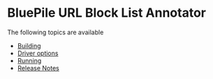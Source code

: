 # BluePile URL Block List Annotator 

The following topics are available

* [Building](doc/building.md)
* [Driver options](doc/options.md)
* [Running](doc/running.md)
* [Release Notes](doc/release.md)


